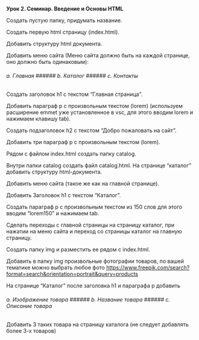 **Урок 2. Семинар. Введение и Основы HTML**


Создать пустую папку, придумать название.

Создать первую html страницу (index.html).

Добавить структуру html документа.

Добавить меню сайта (Меню сайта должно быть на каждой странице, оно должно быть одинаковым):
###### a. Главная ###### b. Каталог ###### c. Контакты

Создать заголовок h1 с текстом “Главная страница”.

Добавить параграф p с произвольным текстом (lorem) (используем расширение emmet уже установленное в vsc, для этого вводим lorem и нажимаем клавишу tab).

Создать подзаголовок h2 с текстом “Добро пожаловать на сайт”.

Добавить три параграф p с произвольным текстом (lorem).

Рядом с файлом index.html создать папку catalog.

Внутри папки catalog создать файл catalog.html.
На странице “каталог” добавить структуру html-документа.

Добавить меню сайта (такое же как на главной странице).

Добавить Заголовок h1 с текстом “Каталог”.

Создать параграф p с произвольным текстом из 150 слов для этого вводим “lorem150” и нажимаем tab.

Сделать переходы с главной страницы на страницу каталог, при нажатии на меню сайта и переход со страницы каталог на главную страницу.

Создать папку img и разместить ее рядом с index.html.

Добавить в папку img произвольные фотографии товаров, по вашей тематике можно выбрать любое фото https://www.freepik.com/search?format=search&orientation=portrait&query=products

На странице “Каталог” после заголовка h1 и параграфа p добавить 
###### a. Изображение товара ###### b. Название товара ###### c. Описание товара

Добавить 3 таких товара на страницу каталога (не следует добавлять более 3-х товаров)